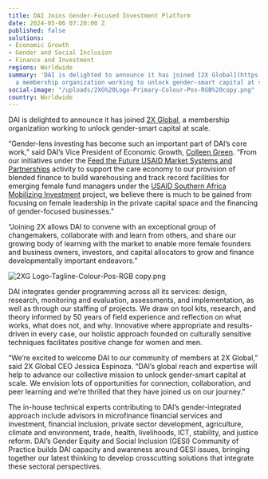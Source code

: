 ```yaml
---
title: DAI Joins Gender-Focused Investment Platform
date: 2024-05-06 07:20:00 Z
published: false
solutions:
- Economic Growth
- Gender and Social Inclusion
- Finance and Investment
regions: Worldwide
summary: 'DAI is delighted to announce it has joined [2X Global](https://www.2xglobal.org/),
  a membership organization working to unlock gender-smart capital at scale. '
social-image: "/uploads/2XG%20Logo-Primary-Colour-Pos-RGB%20copy.png"
country: Worldwide
---
```


DAI is delighted to announce it has joined [2X Global](https://www.2xglobal.org/), a membership organization working to unlock gender-smart capital at scale. 

“Gender-lens investing has become such an important part of DAI’s core work,” said DAI’s Vice President of Economic Growth, [Colleen Green](https://www.dai.com/who-we-are/our-team/colleen-green). “From our initiatives under the [Feed the Future USAID Market Systems and Partnerships](https://www.dai.com/our-work/projects/worldwide-market-systems-and-partnerships-msp) activity to support the care economy to our provision of blended finance to build warehousing and track record facilities for emerging female fund managers under the [USAID Southern Africa Mobilizing Investment](https://www.dai.com/our-work/projects/southern-africa-mobilizing-investment) project, we believe there is much to be gained from focusing on female leadership in the private capital space and the financing of gender-focused businesses.” 

“Joining 2X allows DAI to convene with an exceptional group of changemakers, collaborate with and learn from others, and share our growing body of learning with the market to enable more female founders and business owners, investors, and capital allocators to grow and finance developmentally important endeavors.” 

![2XG Logo-Tagline-Colour-Pos-RGB copy.png](/uploads/2XG%20Logo-Tagline-Colour-Pos-RGB%20copy.png)

DAI integrates gender programming across all its services: design, research, monitoring and evaluation, assessments, and implementation, as well as through our staffing of projects. We draw on tool kits, research, and theory informed by 50 years of field experience and reflection on what works, what does not, and why. Innovative where appropriate and results-driven in every case, our holistic approach founded on culturally sensitive techniques facilitates positive change for women and men.

“We’re excited to welcome DAI to our community of members at 2X Global,” said 2X Global CEO Jessica Espinoza. “DAI’s global reach and expertise will help to advance our collective mission to unlock gender-smart capital at scale. We envision lots of opportunities for connection, collaboration, and peer learning and we’re thrilled that they have joined us on our journey.”

The in-house technical experts contributing to DAI’s gender-integrated approach include advisors in microfinance financial services and investment, financial inclusion, private sector development, agriculture, climate and environment, trade, health, livelihoods, ICT, stability, and justice reform. DAI’s Gender Equity and Social Inclusion (GESI) Community of Practice builds DAI capacity and awareness around GESI issues, bringing together our latest thinking to develop crosscutting solutions that integrate these sectoral perspectives.
